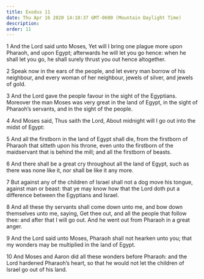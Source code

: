 ```yaml
---
title: Exodus 11
date: Thu Apr 16 2020 14:10:37 GMT-0600 (Mountain Daylight Time)
description: 
order: 11
---
```


<p>
  1 And the Lord said unto Moses, Yet will I bring one plague more upon Pharaoh,
  and upon Egypt; afterwards he will let you go hence: when he shall let you go,
  he shall surely thrust you out hence altogether.
</p>
<p>
  2 Speak now in the ears of the people, and let every man borrow of his
  neighbour, and every woman of her neighbour, jewels of silver, and jewels of
  gold.
</p>
<p>
  3 And the Lord gave the people favour in the sight of the Egyptians. Moreover
  the man Moses was very great in the land of Egypt, in the sight of
  Pharaoh&#x2019;s servants, and in the sight of the people.
</p>
<p>
  4 And Moses said, Thus saith the Lord, About midnight will I go out into the
  midst of Egypt:
</p>
<p>
  5 And all the firstborn in the land of Egypt shall die, from the firstborn of
  Pharaoh that sitteth upon his throne, even unto the firstborn of the
  maidservant that is behind the mill; and all the firstborn of beasts.
</p>
<p>
  6 And there shall be a great cry throughout all the land of Egypt, such as
  there was none like it, nor shall be like it any more.
</p>
<p>
  7 But against any of the children of Israel shall not a dog move his tongue,
  against man or beast: that ye may know how that the Lord doth put a difference
  between the Egyptians and Israel.
</p>
<p>
  8 And all these thy servants shall come down unto me, and bow down themselves
  unto me, saying, Get thee out, and all the people that follow thee: and after
  that I will go out. And he went out from Pharaoh in a great anger.
</p>
<p>
  9 And the Lord said unto Moses, Pharaoh shall not hearken unto you; that my
  wonders may be multiplied in the land of Egypt.
</p>
<p>
  10 And Moses and Aaron did all these wonders before Pharaoh: and the Lord
  hardened Pharaoh&#x2019;s heart, so that he would not let the children of
  Israel go out of his land.
</p>
